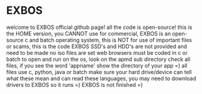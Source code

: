 # EXBOS
welcome to EXBOS official github page!
all the code is open-source!
this is the HOME version, you CANNOT use for commercial,
EXBOS is an open-source c and batch operating system, this is NOT for use of important files or scams, this is the code
EXBOS SSD's and HDD's are not provided and need to be made
no iso files are set
web browsers must be coded in c or batch to open and run
on the os, look on the apmd sub directory
check all files, if you see the word 'appname' show
the directory of your app =)
all files use c, python, java or batch make sure
your hard drive/device can tell what these mean
and can read these languages, you may need to download
drivers to EXBOS so it runs =) 
EXBOS is not finished =)
